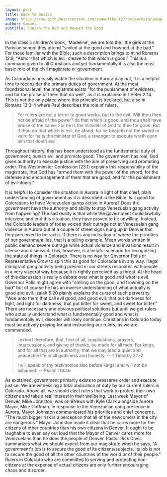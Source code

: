 ```yaml
---
layout: post
title: Back to Basics
image: https://raw.githubusercontent.com/samueltbentz/review/main/images/fortress.jpeg
author: Samuel
subtitle: Punish the Bad and Reward the Good
---
```


In the classic children's book, 'Madeline', we are told the little girls at the Parisian school they attend "smiled at the good and frowned at the bad." For those familiar with the Bible, such a description brings to mind Romans 12:9, "Abhor that which is evil; cleave to that which is good." This is a command given to all Christians and yet fundamentally it is also the most basic role of the civil magistrate or government.

As Coloradans uneasily watch the situation in Aurora play out, it is a helpful time to reconsider the primary duties of government. At the most foundational level, the magistrate exists "for the punishment of evildoers, and for the praise of them that do well", as it is explained in 1 Peter 2:14. This is not the only place where this principle is declared, but also in Romans 13:3-4 where Paul describes the role of rulers,
>For rulers are not a terror to good works, but to the evil. Wilt thou then not be afraid of the power? do that which is good, and thou shalt have praise of the same: For he is the minister of God to thee for good. But if thou do that which is evil, be afraid; for he beareth not the sword in vain: for he is the minister of God, a revenger to execute wrath upon him that doeth evil.

Throughout history, this has been understood as the fundamental duty of government; punish evil and promote good. The government has real, God given authority to execute justice with the aim of preserving and promoting order. The Westminster Confession (23.1) explains this responsibility of the magistrate, that God has "armed them with the power of the sword, for the defense and encouragement of them that are good, and for the punishment of evil-doers."

It is helpful to consider the situation in Aurora in light of that chief, plain understanding of government as it is described in the Bible. Is it good for Coloradans to have Venezuelan gangs active in Aurora? Does the government have the authority and ability to stop Venezuelan gang activity from happening? The sad reality is that while the government could lawfully intervene and end this situation, they have proven to be unwilling. Instead, the Colorado leaders of today voiced their outrage not at Venezuelan gang violence in Aurora but at a couple of street signs hung up in Denver that they perceived to be racist. If there is any indication of where the priorities of our government lies, that is a telling example. Mean words written in public demand severe outrage while actual violence and invasions result in silence and dismissal. This, however, is a helpful scenario for recognizing the state of things in Colorado. There is no way for Governor Polis or Representative Crow to spin this as good for Coloradans in any way. Illegal immigrant gang activity being present in our streets resonates with people in a very visceral way because it is rightly perceived as a threat. At the heart of this discussion is really a debate over what is good and what is evil. Governor Polis might agree with "smiling on the good, and frowning on the bad" but of course he has an inverse understanding of what actually is good and evil. Isaiah 5:20 plainly explains the curse of such perversity, "Woe unto them that call evil good, and good evil; that put darkness for light, and light for darkness; that put bitter for sweet, and sweet for bitter!" There are necessary and obvious political solutions but until we get rulers who actually understand what is fundamentally good and what is fundamentally evil, disorder will likely continue. Christians in Colorado today must be actively praying for and instructing our rulers, as we are commanded.
>I exhort therefore, that, first of all, supplications, prayers, intercessions, and giving of thanks, be made for all men; For kings, and for all that are in authority; that we may lead a quiet and peaceable life in all godliness and honesty. 
> -- 1 Timothy 2:1-2
>
>I will speak of thy testimonies also before kings, and will not be ashamed. 
> -- Psalm 119:46

As explained, government primarily exists to presserve order and execute justice. We are witnessing a total abdication of duty by our current rulers in Colorado. Above all, we should elect rulers that work to protect their own citizens and take a real interest in their wellbeing. Last week Mayor of Denver, Mike Johnston, was on 9News with Kyle Clark alongside Aurora Mayor, Mike Coffman. In response to the Venezuelan gang presence in Aurora, Mayor Johnston communicated his priorities and chief concerns, "The much bigger risk is a perception that all of the newcomers in the city are dangerous." Mayor Johnston made it clear that he cares more for the citizens of other countries than his own citizens in Denver. It ought to be laughable to even say out loud that the Mayor of Denver cares more for Venezuelans than he does the people of Denver. Pastor Rick Davis summarizes what we should expect from our magistrate when he says, "A government's job is to secure the good of its citizens/subjects. Its job is not to secure the good of all the other countries of the world or of their people." Rulers in Colorado who are committed to serving and protecting non-citizens at the expense of actual citizens are only further encouraging chaos and disorder.
